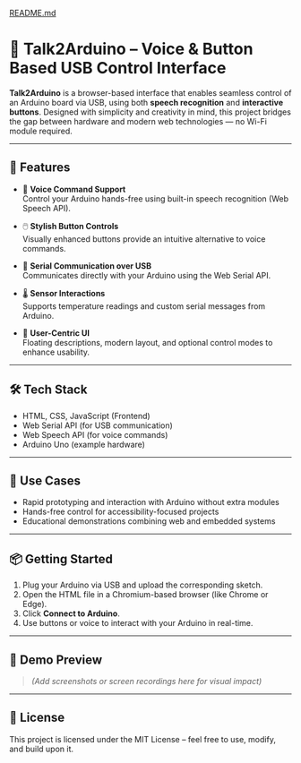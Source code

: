 
[README.md](https://github.com/user-attachments/files/21603241/README.md)

# 🔌 Talk2Arduino – Voice & Button Based USB Control Interface

**Talk2Arduino** is a browser-based interface that enables seamless control of an Arduino board via USB, using both **speech recognition** and **interactive buttons**. Designed with simplicity and creativity in mind, this project bridges the gap between hardware and modern web technologies — no Wi-Fi module required.

---

## 🚀 Features

- 🎤 **Voice Command Support**  
  Control your Arduino hands-free using built-in speech recognition (Web Speech API).

- 🖱️ **Stylish Button Controls**  
  Visually enhanced buttons provide an intuitive alternative to voice commands.

- 🔌 **Serial Communication over USB**  
  Communicates directly with your Arduino using the Web Serial API.

- 🌡️ **Sensor Interactions**  
  Supports temperature readings and custom serial messages from Arduino.

- 🧠 **User-Centric UI**  
  Floating descriptions, modern layout, and optional control modes to enhance usability.

---

## 🛠️ Tech Stack

- HTML, CSS, JavaScript (Frontend)  
- Web Serial API (for USB communication)  
- Web Speech API (for voice commands)  
- Arduino Uno (example hardware)

---

## 🧩 Use Cases

- Rapid prototyping and interaction with Arduino without extra modules  
- Hands-free control for accessibility-focused projects  
- Educational demonstrations combining web and embedded systems

---

## 📦 Getting Started

1. Plug your Arduino via USB and upload the corresponding sketch.
2. Open the HTML file in a Chromium-based browser (like Chrome or Edge).
3. Click **Connect to Arduino**.
4. Use buttons or voice to interact with your Arduino in real-time.

---

## 📸 Demo Preview

> *(Add screenshots or screen recordings here for visual impact)*

---

## 📝 License

This project is licensed under the MIT License – feel free to use, modify, and build upon it.
